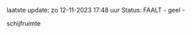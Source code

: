 laatste update: 
zo 12-11-2023 17:48   uur 
Status: FAALT - geel - 
<div class="service Y">schijfruimte</div>